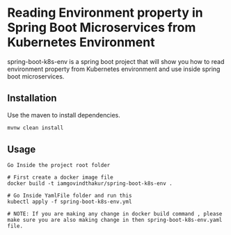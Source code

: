 # Reading Environment property in Spring Boot Microservices  from Kubernetes Environment
spring-boot-k8s-env is a spring boot project that will show you how to read environment property from Kubernetes environment and use inside spring boot microservices. 

## Installation

Use the maven to install dependencies.

```bash
mvnw clean install
```

## Usage

```docker
Go Inside the project root folder

# First create a docker image file
docker build -t iamgovindthakur/spring-boot-k8s-env .

# Go Inside YamlFile folder and run this 
kubectl apply -f spring-boot-k8s-env.yml

# NOTE: If you are making any change in docker build command , please make sure you are also making change in then spring-boot-k8s-env.yaml file.

```

